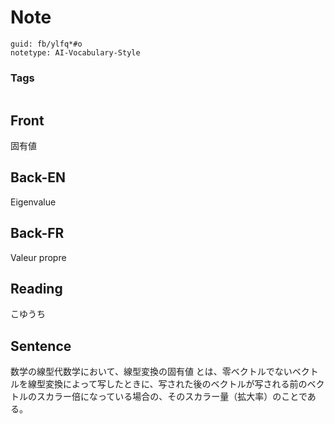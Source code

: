 # Note
```
guid: fb/ylfq*#o
notetype: AI-Vocabulary-Style
```

### Tags
```
```

## Front
固有値

## Back-EN
Eigenvalue

## Back-FR
Valeur propre

## Reading
こゆうち

## Sentence
数学の線型代数学において、線型変換の固有値 とは、零ベクトルでないベクトルを線型変換によって写したときに、写された後のベクトルが写される前のベクトルのスカラー倍になっている場合の、そのスカラー量（拡大率）のことである。
